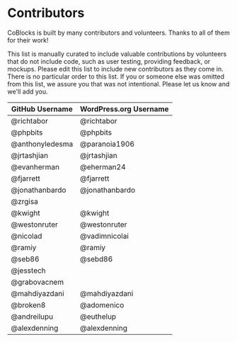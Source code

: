 # Contributors

CoBlocks is built by many contributors and volunteers. Thanks to all of them for their work!

This list is manually curated to include valuable contributions by volunteers that do not include code, such as user testing, providing feedback, or mockups. Please edit this list to include new contributors as they come in. There is no particular order to this list. If you or someone else was omitted from this list, we assure you that was not intentional. Please let us know and we'll add you.

| GitHub Username | WordPress.org Username |
| --------------- | ---------------------- |
| @richtabor      | @richtabor             |
| @phpbits        | @phpbits               |
| @anthonyledesma | @paranoia1906          |
| @jrtashjian     | @jrtashjian            |
| @evanherman     | @eherman24             |
| @fjarrett       | @fjarrett              |
| @jonathanbardo  | @jonathanbardo         |
| @zrgisa         |                        |
| @kwight         | @kwight                |
| @westonruter    | @westonruter           |
| @nicolad        | @vadimnicolai          |
| @ramiy          | @ramiy                 |
| @seb86          | @sebd86                |
| @jesstech       |                        |
| @grabovacnem    |                        |
| @mahdiyazdani   | @mahdiyazdani          |
| @broken8        | @adomenico             |
| @andreilupu     | @euthelup              |
| @alexdenning    | @alexdenning           |
